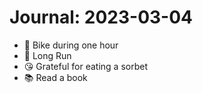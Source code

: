 # Journal: 2023-03-04

* 🚴 Bike during one hour
* 🏃 Long Run
* 😘 Grateful for eating a sorbet
* 📚 Read a book

